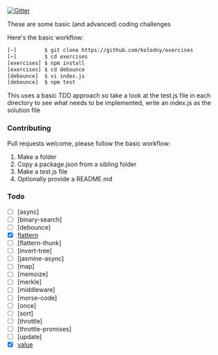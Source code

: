 [![Gitter][gitter-image]][gitter-url]

These are some basic (and advanced) coding challenges

Here's the basic workflow:

```bash
[~]         $ git clone https://github.com/kolodny/exercises
[~]         $ cd exercises
[exercises] $ npm install
[exercises] $ cd debounce
[debounce]  $ vi index.js
[debounce]  $ npm test
```

This uses a basic TDD approach so take a look at the test.js file in each directory to see what needs to be implemented, write an index.js as the solution file

### Contributing

Pull requests welcome, please follow the basic workflow:

1. Make a folder
2. Copy a package.json from a sibling folder
3. Make a test.js file
4. Optionally provide a README.md

[gitter-image]: https://badges.gitter.im/Join%20Chat.svg
[gitter-url]: https://gitter.im/kolodny/exercises

### Todo

* [ ] [async]
* [ ] [binary-search]
* [ ] [debounce]
* [x] [flattern](flatten/index.js)
* [ ] [flattern-thunk]
* [ ] [invert-tree]
* [ ] [jasmine-async]
* [ ] [map]
* [ ] [memoize]
* [ ] [merkle]
* [ ] [middleware]
* [ ] [morse-code]
* [ ] [once]
* [ ] [sort]
* [ ] [throttle]
* [ ] [throttle-promises]
* [ ] [update]
* [x] [value](value/index.js)
